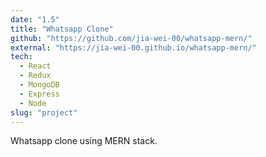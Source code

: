 ```yaml
---
date: "1.5"
title: "Whatsapp Clone"
github: "https://github.com/jia-wei-00/whatsapp-mern/"
external: "https://jia-wei-00.github.io/whatsapp-mern/"
tech:
  - React
  - Redux
  - MongoDB
  - Express
  - Node
slug: "project"
---
```


Whatsapp clone using MERN stack.
